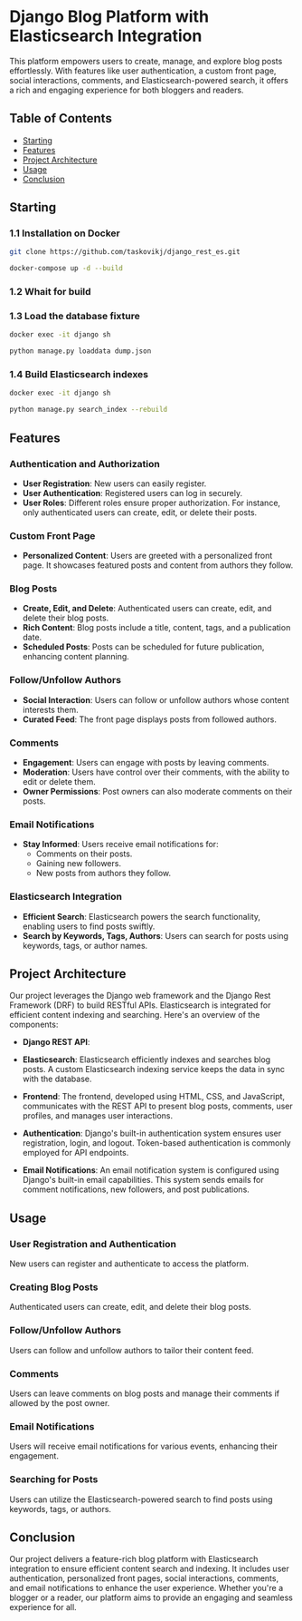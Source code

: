 
# Django Blog Platform with Elasticsearch Integration

This platform empowers users to create, manage, and explore blog posts effortlessly. With features like user authentication, a custom front page, social interactions, comments, and Elasticsearch-powered search, it offers a rich and engaging experience for both bloggers and readers.

## Table of Contents
- [Starting](#starting)
- [Features](#features)
- [Project Architecture](#project-architecture)
- [Usage](#usage)
- [Conclusion](#conclusion)


## Starting
### 1.1 Installation on Docker

```bash
git clone https://github.com/taskovikj/django_rest_es.git
```
```bash
docker-compose up -d --build
```

### 1.2 Whait for build
### 1.3 Load the database fixture

```bash
docker exec -it django sh
```
```bash
python manage.py loaddata dump.json
```
### 1.4 Build Elasticsearch indexes
```bash
docker exec -it django sh
```
```bash
python manage.py search_index --rebuild
```


## Features

### Authentication and Authorization

- **User Registration**: New users can easily register.
- **User Authentication**: Registered users can log in securely.
- **User Roles**: Different roles ensure proper authorization. For instance, only authenticated users can create, edit, or delete their posts.

### Custom Front Page

- **Personalized Content**: Users are greeted with a personalized front page. It showcases featured posts and content from authors they follow.

### Blog Posts

- **Create, Edit, and Delete**: Authenticated users can create, edit, and delete their blog posts.
- **Rich Content**: Blog posts include a title, content, tags, and a publication date.
- **Scheduled Posts**: Posts can be scheduled for future publication, enhancing content planning.

### Follow/Unfollow Authors

- **Social Interaction**: Users can follow or unfollow authors whose content interests them.
- **Curated Feed**: The front page displays posts from followed authors.

### Comments

- **Engagement**: Users can engage with posts by leaving comments.
- **Moderation**: Users have control over their comments, with the ability to edit or delete them.
- **Owner Permissions**: Post owners can also moderate comments on their posts.

### Email Notifications

- **Stay Informed**: Users receive email notifications for:
  - Comments on their posts.
  - Gaining new followers.
  - New posts from authors they follow.

### Elasticsearch Integration

- **Efficient Search**: Elasticsearch powers the search functionality, enabling users to find posts swiftly.
- **Search by Keywords, Tags, Authors**: Users can search for posts using keywords, tags, or author names.

## Project Architecture

Our project leverages the Django web framework and the Django Rest Framework (DRF) to build RESTful APIs. Elasticsearch is integrated for efficient content indexing and searching. Here's an overview of the components:

- **Django REST API**:

- **Elasticsearch**: Elasticsearch efficiently indexes and searches blog posts. A custom Elasticsearch indexing service keeps the data in sync with the database.

- **Frontend**: The frontend, developed using HTML, CSS, and JavaScript, communicates with the REST API to present blog posts, comments, user profiles, and manages user interactions.

- **Authentication**: Django's built-in authentication system ensures user registration, login, and logout. Token-based authentication is commonly employed for API endpoints.

- **Email Notifications**: An email notification system is configured using Django's built-in email capabilities. This system sends emails for comment notifications, new followers, and post publications.

## Usage

### User Registration and Authentication

New users can register and authenticate to access the platform.

### Creating Blog Posts

Authenticated users can create, edit, and delete their blog posts.

### Follow/Unfollow Authors

Users can follow and unfollow authors to tailor their content feed.

### Comments

Users can leave comments on blog posts and manage their comments if allowed by the post owner.

### Email Notifications

Users will receive email notifications for various events, enhancing their engagement.

### Searching for Posts

Users can utilize the Elasticsearch-powered search to find posts using keywords, tags, or authors.



## Conclusion

Our project delivers a feature-rich blog platform with Elasticsearch integration to ensure efficient content search and indexing. It includes user authentication, personalized front pages, social interactions, comments, and email notifications to enhance the user experience. Whether you're a blogger or a reader, our platform aims to provide an engaging and seamless experience for all.




